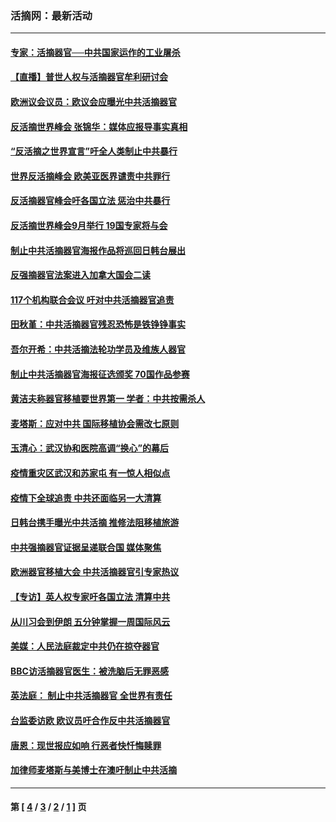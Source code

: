 ### 活摘网：最新活动
---
#### [专家：活摘器官──中共国家运作的工业屠杀](../../pages/nf5883/n13761178.md?06300430) 
#### [【直播】普世人权与活摘器官牟利研讨会](../../pages/nf5883/n13425146.md?06300430) 
#### [欧洲议会议员：欧议会应曝光中共活摘器官](../../pages/nf5883/n13336571.md?06300430) 
#### [反活摘世界峰会 张锦华：媒体应报导事实真相](../../pages/nf5883/n13278502.md?06300430) 
#### [“反活摘之世界宣言”吁全人类制止中共暴行](../../pages/nf5883/n13259730.md?06300430) 
#### [世界反活摘峰会 欧美亚医界谴责中共罪行](../../pages/nf5883/n13253550.md?06300430) 
#### [反活摘器官峰会吁各国立法 惩治中共暴行](../../pages/nf5883/n13245052.md?06300430) 
#### [反活摘世界峰会9月举行 19国专家将与会](../../pages/nf5883/n13201492.md?06300430) 
#### [制止中共活摘器官海报作品将巡回日韩台展出](../../pages/nf5883/n13177791.md?06300430) 
#### [反强摘器官法案进入加拿大国会二读](../../pages/nf5883/n13033450.md?06300430) 
#### [117个机构联合会议 吁对中共活摘器官追责](../../pages/nf5883/n12775087.md?06300430) 
#### [田秋堇：中共活摘器官残忍恐怖是铁铮铮事实](../../pages/nf5883/n12702148.md?06300430) 
#### [吾尔开希：中共活摘法轮功学员及维族人器官](../../pages/nf5883/n12693197.md?06300430) 
#### [制止中共活摘器官海报征选颁奖 70国作品参赛](../../pages/nf5883/n12692050.md?06300430) 
#### [黄洁夫称器官移植要世界第一 学者：中共按需杀人](../../pages/nf5883/n12572329.md?06300430) 
#### [麦塔斯：应对中共 国际移植协会需改七原则](../../pages/nf5883/n12514711.md?06300430) 
#### [玉清心：武汉协和医院高调“换心”的幕后](../../pages/nf5883/n12298730.md?06300430) 
#### [疫情重灾区武汉和苏家屯 有一惊人相似点](../../pages/nf5883/n12150824.md?06300430) 
#### [疫情下全球追责 中共还面临另一大清算](../../pages/nf5883/n12070397.md?06300430) 
#### [日韩台携手曝光中共活摘 推修法阻移植旅游](../../pages/nf5883/n11712046.md?06300430) 
#### [中共强摘器官证据呈递联合国 媒体聚焦](../../pages/nf5883/n11546426.md?06300430) 
#### [欧洲器官移植大会 中共活摘器官引专家热议](../../pages/nf5883/n11539095.md?06300430) 
#### [【专访】英人权专家吁各国立法 清算中共](../../pages/nf5883/n11367315.md?06300430) 
#### [从川习会到伊朗 五分钟掌握一周国际风云](../../pages/nf5883/n11338520.md?06300430) 
#### [美媒：人民法庭裁定中共仍在掠夺器官](../../pages/nf5883/n11334897.md?06300430) 
#### [BBC访活摘器官医生：被洗脑后无罪恶感](../../pages/nf5883/n11335935.md?06300430) 
#### [英法庭： 制止中共活摘器官 全世界有责任](../../pages/nf5883/n11330691.md?06300430) 
#### [台监委访欧 欧议员吁合作反中共活摘器官](../../pages/nf5883/n11109190.md?06300430) 
#### [唐恩：现世报应如响 行恶者快忏悔赎罪](../../pages/nf5883/n11104016.md?06300430) 
#### [加律师麦塔斯与美博士在澳吁制止中共活摘](../../pages/nf5883/n10724764.md?06300430) 

---
#### 第 [ [4](./4.md?06300430) / [3](./3.md?06300430) / [2](./2.md?06300430) / [1](./1.md?06300430) ] 页
